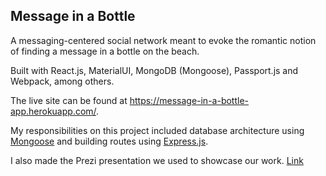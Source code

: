 ## Message in a Bottle

A messaging-centered social network meant to evoke the romantic notion of finding a message in a bottle on the beach.

Built with React.js, MaterialUI, MongoDB (Mongoose), Passport.js and Webpack, among others.

The live site can be found at https://message-in-a-bottle-app.herokuapp.com/.

My responsibilities on this project included database architecture using [Mongoose](https://www.npmjs.com/package/mongoose) and building routes using [Express.js](https://www.npmjs.com/package/express).

I also made the Prezi presentation we used to showcase our work. [Link](https://prezi.com/view/dppOuwfbQgisoJkIDc3J/)
